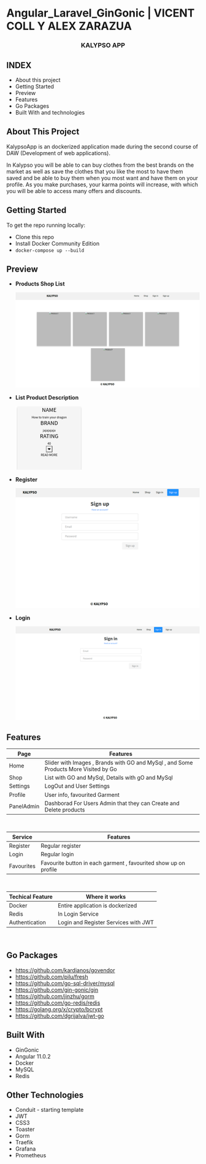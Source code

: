 # Angular_Laravel_GinGonic | VICENT COLL Y ALEX ZARAZUA

<p align="center">

  <h3 align="center"><strong>KALYPSO APP</strong></h3>

</p>

## INDEX

* About this project
* Getting Started
* Preview 
* Features
* Go Packages
* Built With and technologies

         
## About This Project

KalypsoApp is an dockerized application made during the second course of DAW (Development of web applications).

In Kalypso you will be able to can buy clothes from the best brands on the market as well as save the clothes that you like the most to have them saved and be able to buy them when you most want and have them on your profile.
As you make purchases, your karma points will increase, with which you will be able to access many offers and discounts.


## Getting Started

To get the repo running locally:

 * Clone this repo
 * Install Docker Community Edition
 * ` docker-compose up --build `


## Preview

  * **Products Shop List**

    <img src="./frontend/src/img/Preview_List.png">

  * **List Product Description**

      <img src="./frontend/src/img/preview2.png">

  * **Register**

     <img src="./frontend/src/img/Register_Preview.png">

  * **Login**

    <img src="./frontend/src/img/Login_Preview.png">



## Features


| Page | Features |
| - | - |
| Home | Slider with Images , Brands with GO and MySql , and Some Products More Visited by Go  |
| Shop | List with GO and MySql, Details with gO and MySql |
| Settings | LogOut and  User Settings |
| Profile | User info, favourited Garment |
| PanelAdmin | Dashborad For Users Admin that they can Create and Delete products |

<br>

| Service | Features |
| - | - |
| Register | Regular register |
| Login | Regular login |
| Favourites | Favourite button in each garment , favourited show up on profile  |

<br>

| Techical Feature | Where it works |
| - | - |
| Docker | Entire application is dockerized |
| Redis | In Login Service |
| Authentication | Login and Register Services with JWT |

<br>



## Go Packages

* https://github.com/kardianos/govendor
* https://github.com/pilu/fresh
* https://github.com/go-sql-driver/mysql
* https://github.com/gin-gonic/gin
* https://github.com/jinzhu/gorm
* https://github.com/go-redis/redis
* https://golang.org/x/crypto/bcrypt
* https://github.com/dgrijalva/jwt-go

## Built With

 * GinGonic
 * Angular 11.0.2
 * Docker
 * MySQL
 * Redis


## Other Technologies

 * Conduit - starting template
 * JWT
 * CSS3
 * Toaster
 * Gorm
 * Traefik
 * Grafana
 * Prometheus


